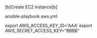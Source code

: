 [b]Create EC2 instance[b]

ansible-playbook aws.yml

export AWS_ACCESS_KEY_ID='AAA'
export AWS_SECRET_ACCESS_KEY="BBBB"